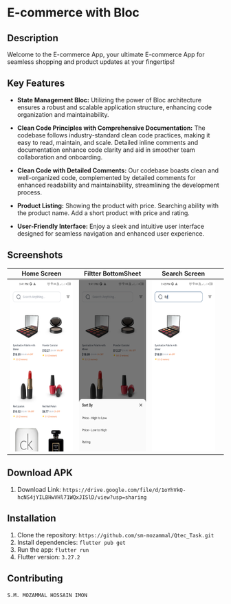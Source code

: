 # E-commerce with Bloc

## Description
Welcome to the E-commerce App, your ultimate E-commerce App for seamless shopping and product updates at your fingertips!

## Key Features
- **State Management Bloc:** Utilizing the power of Bloc architecture ensures a robust and scalable application structure, enhancing code organization and maintainability.

- **Clean Code Principles with Comprehensive Documentation:** The codebase follows industry-standard clean code practices, making it easy to read, maintain, and scale. Detailed inline comments and documentation enhance code clarity and aid in smoother team collaboration and onboarding.

- **Clean Code with Detailed Comments:** Our codebase boasts clean and well-organized code, complemented by detailed comments for enhanced readability and maintainability, streamlining the development process.

- **Product Listing:** Showing the product with price. Searching ability with the product name. Add a short product with price and rating.

- **User-Friendly Interface:**  Enjoy a sleek and intuitive user interface designed for seamless navigation and enhanced user experience.



## Screenshots

|                                 Home Screen               |         Filtter BottomSheet                                  |                   Search Screen                                  |                                |
|:--------------------------------------------------------------:|:--------------------------------------------------------------:|:--------------------------------------------------------------:|:--------------------------------------------------------------:|
| <img src="screenshots/1.png" height="400" width="auto"> | <img src="screenshots/2.png" height="400" width="auto"> | <img src="screenshots/3.png" height="400" width="auto"> |

## Download APK
1. Download Link: `https://drive.google.com/file/d/1oYhVkQ-hcNS4jYILBHwVHl71WQxJISlD/view?usp=sharing`

## Installation
1. Clone the repository: `https://github.com/sm-mozammal/Qtec_Task.git`
2. Install dependencies: `flutter pub get`
3. Run the app: `flutter run`
4. Flutter version: `3.27.2`

## Contributing
`S.M. MOZAMMAL HOSSAIN IMON`
